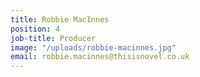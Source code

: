 ```yaml
---
title: Robbie MacInnes
position: 4
job-title: Producer
image: "/uploads/robbie-macinnes.jpg"
email: robbie.macinnes@thisisnovel.co.uk
---
```


